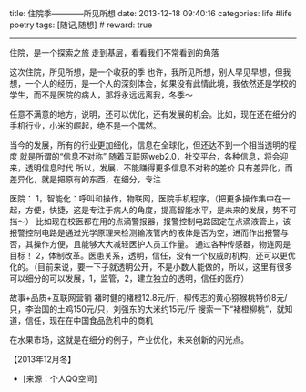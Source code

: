 title: 住院季————所见所想
date: 2013-12-18 09:40:16
categories: life #life poetry
tags: [随记,随想]  # <!--more-->
reward: true

---

住院，是一个探索之旅
走到基层，看看我们不常看到的角落

这次住院，所见所想，是一个收获的季
也许，我所见所想，别人早见早想，但我想，一个人的经历，是一个人的深刻体会，如果没有此情此境，我依然还是学校的学生，而不是医院的病人，那将永远远离我，冬季～

<!--more-->

任意不满意的地方，说明，还可以优化，还有发展的机会。比如，现在还在细分的手机行业，小米的崛起，绝不是一个偶然。

当今的发展，所有的行业更加细化，信息在全球化，但还达不到一个相当透明的程度
就是所谓的“信息不对称”
随着互联网web2.0，社交平台，各种信息，将会迎来，透明信息时代
所以，发展，不能赚得更多信息不对称的差价
只有差异化，而差异化，就是把原有的东西，在细分，专注

医院：
1，智能化：呼叫和操作，物联网，医院手机程序。（把更多操作集中在一起，方便，快捷，这是专注于病人的角度，提高智能水平，是未来的发展，势不可挡～）
比如现在校医都在用的点滴警报器，报警控制电路固定在点滴液管上，该报警控制电路是通过光学原理来检测输液管内的液体是否为空，进而作出报警与否，其操作方便，且能够大大减轻医护人员工作量。 
通过各种传感器，物连网是目标！
2，体制改革。医患关系，透明，信任，没有一个权威的机构，还可以更优化的。（目前来说，要一下子就透明公开，不是小数人能做的，所以，这里有很多可以细分的可以发展，1，监管，2，建立独立的透明，信任的医疗）

故事+品质+互联网营销
褚时健的褚橙12.8元/斤，柳传志的黄心猕猴桃特价8元/只，李治国的土鸡150元/只，刘强东的大米约15元/斤
搜索一下“褚橙柳桃”，就知道，信任，现在在中国食品危机中的商机

在水果市场，这就是在细分的例子，产业优化，未来创新的闪光点。


【2013年12月冬】

- [来源：个人QQ空间]